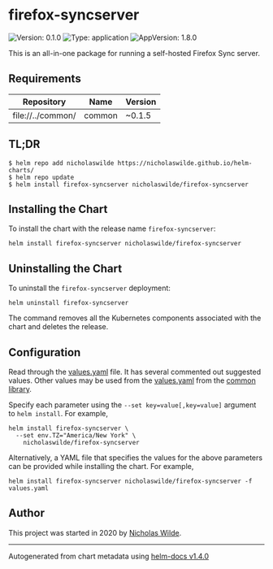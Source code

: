 # firefox-syncserver

![Version: 0.1.0](https://img.shields.io/badge/Version-0.1.0-informational?style=flat-square) ![Type: application](https://img.shields.io/badge/Type-application-informational?style=flat-square) ![AppVersion: 1.8.0](https://img.shields.io/badge/AppVersion-1.8.0-informational?style=flat-square)

This is an all-in-one package for running a self-hosted Firefox Sync server.

## Requirements

| Repository | Name | Version |
|------------|------|---------|
| file://../common/ | common | ~0.1.5 |

## TL;DR
```console
$ helm repo add nicholaswilde https://nicholaswilde.github.io/helm-charts/
$ helm repo update
$ helm install firefox-syncserver nicholaswilde/firefox-syncserver
```

## Installing the Chart
To install the chart with the release name `firefox-syncserver`:
```console
helm install firefox-syncserver nicholaswilde/firefox-syncserver
```

## Uninstalling the Chart
To uninstall the `firefox-syncserver` deployment:
```console
helm uninstall firefox-syncserver
```
The command removes all the Kubernetes components associated with the chart and deletes the release.

## Configuration

Read through the [values.yaml](./values.yaml) file. It has several commented out suggested values.
Other values may be used from the [values.yaml](../common/values.yaml) from the [common library](../common).

Specify each parameter using the `--set key=value[,key=value]` argument to `helm install`. For example,
```console
helm install firefox-syncserver \
  --set env.TZ="America/New York" \
    nicholaswilde/firefox-syncserver
```

Alternatively, a YAML file that specifies the values for the above parameters can be provided while installing the chart.
For example,
```console
helm install firefox-syncserver nicholaswilde/firefox-syncserver -f values.yaml
```

## Author
This project was started in 2020 by [Nicholas Wilde](https://github.com/nicholaswilde).

----------------------------------------------
Autogenerated from chart metadata using [helm-docs v1.4.0](https://github.com/norwoodj/helm-docs/releases/v1.4.0)
